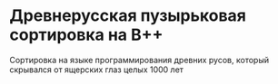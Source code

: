# Древнерусская пузырьковая сортировка на В++
Сортировка на языке программирования древних русов, который скрывался от ящерских глаз целых 1000 лет

